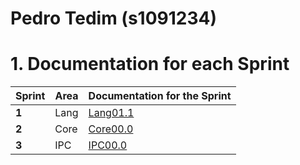 **Pedro Tedim** (s1091234)
===============================

# 1. Documentation for each Sprint


|Sprint  | Area | Documentation for the Sprint |
|--------|------|------------------------------|
| **1**  | Lang | [Lang01.1](sp1)              |
| **2**  | Core | [Core00.0](sp2)              |																				
| **3**  | IPC  | [IPC00.0](sp3)               |																	
